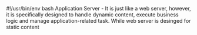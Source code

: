#!/usr/bin/env bash
Application Server - It is just like a web server, however, it is specifically designed to handle dynamic content, execute business logic and manage application-related task. While web server is desinged for static content
